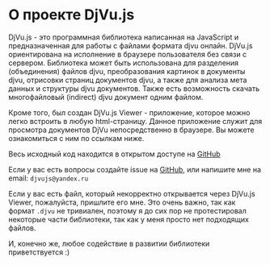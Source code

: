 # О проекте DjVu.js

DjVu.js - это программная библиотека написанная на JavaScript и предназначенная
для работы с файлами формата djvu онлайн. DjVu.js ориентирована на исполнение в
браузере пользователя без связи с сервером. Библиотека может быть использована
для разделения (объединения) файлов djvu, преобразования картинок в документы
djvu, отрисовки страниц документов djvu, а также для анализа мета данных и
структуры djvu документов. Также есть возможность скачать многофайловый
(indirect) djvu документ одним файлом.

Кроме того, был создан DjVu.js Viewer - приложение, которое можно легко встроить
в любую html-страницу. Данное приложение служит для просмотра документов DjVu
непосредственно в браузере. Вы можете ознакомиться с ним по ссылкам ниже.

Весь исходный код находится в открытом доступе
на [GitHub](https://github.com/RussCoder/djvujs)

Если у вас есть вопросы создайте issue
на [GitHub](https://github.com/RussCoder/djvujs/issues), или напишите мне на
email: `djvujs@yandex.ru`

Если у вас есть файл, который некорректно открывается через DjVu.js Viewer,
пожалуйста, пришлите его мне. Это очень важно, так как формат `.djvu` не
тривиален, поэтому я до сих пор не протестировал некоторые части библиотеки, так
как у меня просто нет подходящих файлов.

И, конечно же, любое содействие в развитии библиотеки приветствуется :)